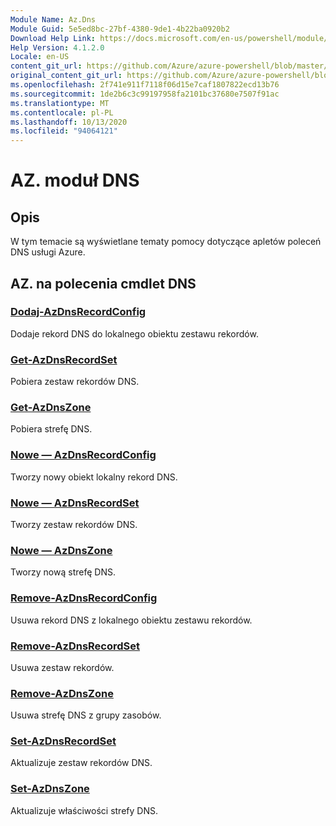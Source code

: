 ```yaml
---
Module Name: Az.Dns
Module Guid: 5e5ed8bc-27bf-4380-9de1-4b22ba0920b2
Download Help Link: https://docs.microsoft.com/en-us/powershell/module/az.dns
Help Version: 4.1.2.0
Locale: en-US
content_git_url: https://github.com/Azure/azure-powershell/blob/master/src/Dns/Dns/help/Az.DNS.md
original_content_git_url: https://github.com/Azure/azure-powershell/blob/master/src/Dns/Dns/help/Az.DNS.md
ms.openlocfilehash: 2f741e911f7118f06d15e7caf1807822ecd13b76
ms.sourcegitcommit: 1de2b6c3c99197958fa2101bc37680e7507f91ac
ms.translationtype: MT
ms.contentlocale: pl-PL
ms.lasthandoff: 10/13/2020
ms.locfileid: "94064121"
---
```

# AZ. moduł DNS
## Opis
W tym temacie są wyświetlane tematy pomocy dotyczące apletów poleceń DNS usługi Azure.

## AZ. na polecenia cmdlet DNS
### [Dodaj-AzDnsRecordConfig](Add-AzDnsRecordConfig.md)
Dodaje rekord DNS do lokalnego obiektu zestawu rekordów.

### [Get-AzDnsRecordSet](Get-AzDnsRecordSet.md)
Pobiera zestaw rekordów DNS.

### [Get-AzDnsZone](Get-AzDnsZone.md)
Pobiera strefę DNS.

### [Nowe — AzDnsRecordConfig](New-AzDnsRecordConfig.md)
Tworzy nowy obiekt lokalny rekord DNS.

### [Nowe — AzDnsRecordSet](New-AzDnsRecordSet.md)
Tworzy zestaw rekordów DNS.

### [Nowe — AzDnsZone](New-AzDnsZone.md)
Tworzy nową strefę DNS.

### [Remove-AzDnsRecordConfig](Remove-AzDnsRecordConfig.md)
Usuwa rekord DNS z lokalnego obiektu zestawu rekordów.

### [Remove-AzDnsRecordSet](Remove-AzDnsRecordSet.md)
Usuwa zestaw rekordów.

### [Remove-AzDnsZone](Remove-AzDnsZone.md)
Usuwa strefę DNS z grupy zasobów.

### [Set-AzDnsRecordSet](Set-AzDnsRecordSet.md)
Aktualizuje zestaw rekordów DNS.

### [Set-AzDnsZone](Set-AzDnsZone.md)
Aktualizuje właściwości strefy DNS.

